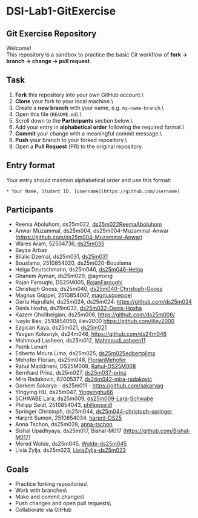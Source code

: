 # DSI-Lab1-GitExercise

## Git Exercise Repository

Welcome!\
This repository is a sandbox to practice the basic Git workflow of **fork → branch → change → pull request**.

## Task

1.  **Fork** this repository into your own GitHub account.\
2.  **Clone** your fork to your local machine.\
3.  Create a **new branch** with your name, e.g. `my-name-branch`.\
4.  Open this file (`README.md`).\
5.  Scroll down to the **Participants** section below.\
6.  Add your entry in **alphabetical order** following the required format.\
7.  **Commit** your change with a meaningful commit message.\
8.  **Push** your branch to your forked repository.\
9.  Open a **Pull Request** (PR) to the original repository.

## Entry format

Your entry should maintain alphabetical order and use this format:

```         
* Your Name, Student ID, [username](https://github.com/username)
```

## Participants

- Reema Aboluhom, ds25m022, [ds25m022ReemaAboluhom](https://github.com/ds25m022ReemaAboluhom)
- Anwar Muzammal, ds25m004, ds25m004-Muzammal-Anwar (https://github.com/ds25m004-Muzammal-Anwar)
- Wares Aram, 52504736, [ds25m035](https://github.com/ds25m035)
- Beyza Arbaz
- Bilalic Dzemal, ds25m031, [ds25m031](https://github.com/ds25m031)
- Bouslama, 2510854020, ds25m020-Bouslama
- Helga Deutschmann, ds25m046, [ds25m046-Helga](https://github.com/ds25m046-Helga)
- Ghanem Ayman, ds25m029, @aymxng
- Rojan Faroughi, DS25M005, [RojanFaroughi](https://github.com/RojanFaroughi)
- Christoph Gooss, ds25m040, [ds25m040-Christoph-Gooss](https://github.com/ds25m040-Christoph-Gooss)
- Magnus Göppel, 2510854007, [magnusgoeppel](https://github.com/magnusgoeppel)
- Gerta Hajrullahi, ds25m024, ds25m024: https://github.com/ds25m024
- Denis Hoxha, ds25m032, [ds25m032-Denis-Hoxha](https://github.com/ds25m032-Denis-Hoxha) 
- Kazem Gholibeigian, ds25m006, https://github.com/ds25m006/
- Ivaylo Iliev, 2510854050, iliev2000 https://github.com/iliev2000
- Ezgican Kaya, ds25m021, [ds25m021](https://github.com/ds25m021)
- Yevgen Kolesnyk, ds24m046, https://github.com/ds24m046
- Mahmoud Lasheen, ds25m012, [MahmoudLasheen11](https://github.com/MahmoudLasheen11)
- Patrik Lenart
- Edberto Moura Lima, ds25m025, [ds25m025edbertolima](https://github.com/ds25m025edbertolima)
- Mehofer Florian, ds25m048, [FlorianMehofer](https://github.com/FlorianMehofer)
- Rahul Maddineni, DS25M008, [Rahul-DS25M008](https://github.com/Rahul-DS25M008)
- Bernhard Prinz, ds25m027, [ds25m037-prinz](https://github.com/ds25m037-prinz)
- Mira Radakovic, 62005377, [ds24m042-mira-radakovic](https://github.com/ds24m042-mira-radakovic)
- Gorkem Sakarya  - ds25m011 - https://github.com/sakaryag
- Yingying HU, ds25m047, [Yingyinghu66](https://github.com/Yingyinghu66)
- SCHWABE Lara, ds25m009, [ds25m009-Lara-Schwabe](https://github.com/ds25m009-Lara-Schwabe)
- Philipp Seidl, 2510854043, [philippseidl](https://github.com/philippseidl)
- Springer Christoph, ds25m044, [ds25m044-christoph-springer](https://github.com/ds25m044-christoph-springer)
- Harprit Sumon, 2510854034, [harprit-DS25](https://github.com/harprit-DS25)
- Anna Tschon, ds25m028, [anna-tschon](https://github.com/anna-tschon)
- Bishal Upadhyaya, ds25m017, Bishal-M017 (https://github.com/Bishal-M017)
- Mered Wolde, ds25m045, [Wolde-ds25m045](https://github.com/Wolde-ds25m045)
- Livia Zylja, ds25m023, [LiviaZylja-ds25m023](https://github.com/LiviaZylja-ds25m023)

## Goals

-   Practice forking repositories\
-   Work with branches\
-   Make and commit changes\
-   Push changes and open pull requests\
-   Collaborate via GitHub
